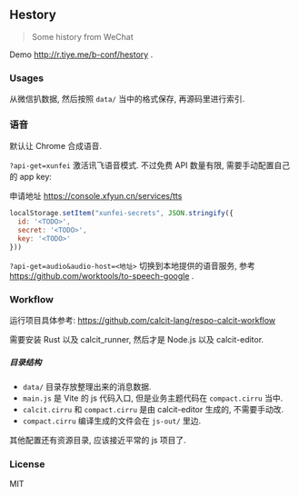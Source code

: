 
Hestory
----

> Some history from WeChat

Demo http://r.tiye.me/b-conf/hestory .

### Usages

从微信扒数据, 然后按照 `data/` 当中的格式保存, 再源码里进行索引.

### 语音

默认让 Chrome 合成语音.

`?api-get=xunfei` 激活讯飞语音模式. 不过免费 API 数量有限, 需要手动配置自己的 app key:

申请地址 https://console.xfyun.cn/services/tts

```js
localStorage.setItem("xunfei-secrets", JSON.stringify({
  id: '<TODO>',
  secret: '<TODO>',
  key: '<TODO>'
}))
```

`?api-get=audio&audio-host=<地址>` 切换到本地提供的语音服务,
参考 https://github.com/worktools/to-speech-google .

### Workflow

运行项目具体参考: https://github.com/calcit-lang/respo-calcit-workflow

需要安装 Rust 以及 calcit_runner, 然后才是 Node.js 以及 calcit-editor.

##### 目录结构

- `data/` 目录存放整理出来的消息数据.
- `main.js` 是 Vite 的 js 代码入口, 但是业务主题代码在 `compact.cirru` 当中.
- `calcit.cirru` 和 `compact.cirru` 是由 calcit-editor 生成的, 不需要手动改.
- `compact.cirru` 编译生成的文件会在 `js-out/` 里边.

其他配置还有资源目录, 应该接近平常的 js 项目了.

### License

MIT
